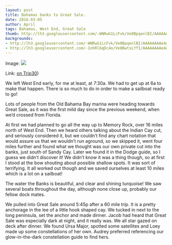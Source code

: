```yaml
---
layout: post
title: Bahamas banks to Great Sale. 
date: 2016-03-05
author: April
tags: Bahamas, West End, Great Sale
thumb: http://lh3.googleusercontent.com/-WNRwG1LcFvk/Ve0BpqenlBI/AAAAAAAAe4g/ZvzmA5tfDF8/s1600/blogger-image-386363611.jpg
backgrounds:
- http://lh3.googleusercontent.com/-WNRwG1LcFvk/Ve0BpqenlBI/AAAAAAAAe4g/ZvzmA5tfDF8/s1600/blogger-image-386363611.jpg
- http://lh3.googleusercontent.com/-1nhRl6qDc4o/Ve0BwtsLYfI/AAAAAAAAe4w/p_2WSWOHIxY/s1600/blogger-image-743106615.jpg
---
```


Image: ![](http://4.bp.blogspot.com/-DqCdDfpZu3I/Ve0Kh2lkFmI/AAAAAAAAFwA/Rs3jP864PJs/s640/Screen%2BShot%2B2015-09-06%2Bat%2B11.12.41%2BPM.png)

Link: [on Trip30](https://www.trip30.com/trips/e0ce1150-c4d3-4388-830a-cd1e68d9702c))



We left West End early, for me at least, at 7:30a. We had to get up at 6a to make that happen. There is so much to do in order to make a sailboat ready to go! 



Lots of people from the Old Bahama Bay marina were heading towards Great Sale, as it was the first mild day since the previous weekend, when we’d  crossed from Florida. 



At first we had planned to go all the way up to Memory Rock, over 16 miles north of West End. Then we heard others talking about the Indian Cay cut, and seriously considered it, but we couldn’t find any chart notation that would assure us that we wouldn’t run aground, so we skipped it, went four miles further and found what we thought was our own private cut into the banks, just south of Sandy Cay. Later we found it in the Dodge guide, so I guess we didn’t discover it! We didn’t know it was a thing though, so at first I stood at the bow shouting about possible shallow spots. It was sort of terrifying. It all worked out though and we saved ourselves at least 10 miles which is a lot on a sailboat! 



The water the Banks is beautiful, and clear and shining turquoise! We saw several boats throughout the day, although none close up, probably our fellow dock mates. 



We pulled into Great Sale around 5:45p after a 60 mile trip. It is a pretty anchorage in the lee of a little hook shaped cay. We tucked in next to the long peninsula, set the anchor and made dinner. Jacob had heard that Great Sale was especially dark at night, and it really was. We all star gazed on deck after dinner. We found Ursa Major, spotted some satellites and Loey made up some constellations of her own. Audrey preferred referencing our glow-in-the-dark constellation guide to find hers.  
